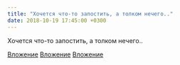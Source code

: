 ```yaml
---
title: "Хочется что-то запостить, а толком нечего.."
date: 2018-10-19 17:45:00 +0300
---
```


Хочется что-то запостить, а толком нечего..


[Вложение](/assets/vk_photos/1/2XxCOBLDGsw.jpg)
[Вложение](/assets/vk_photos/1/tD5BsRTRiP8.jpg)
[Вложение](/assets/vk_photos/1/gDKf_p8HawU.jpg)
